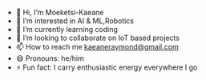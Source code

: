 - 👋 Hi, I’m Moeketsi-Kaeane
- 👀 I’m interested in AI & ML,Robotics
- 🌱 I’m currently learning coding 
- 💞️ I’m looking to collaborate on IoT based projects
- 📫 How to reach me kaeaneraymond@gmail.com
- 😄 Pronouns: he/him
- ⚡ Fun fact: I carry enthusiastic energy everywhere I go

<!---
Moeketsi-Kaeane/Moeketsi-Kaeane is a ✨ special ✨ repository because its `README.md` (this file) appears on your GitHub profile.
You can click the Preview link to take a look at your changes.
--->
